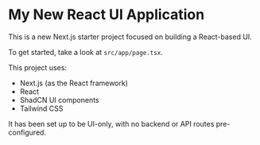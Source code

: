 # My New React UI Application

This is a new Next.js starter project focused on building a React-based UI.

To get started, take a look at `src/app/page.tsx`.

This project uses:
- Next.js (as the React framework)
- React
- ShadCN UI components
- Tailwind CSS

It has been set up to be UI-only, with no backend or API routes pre-configured.
